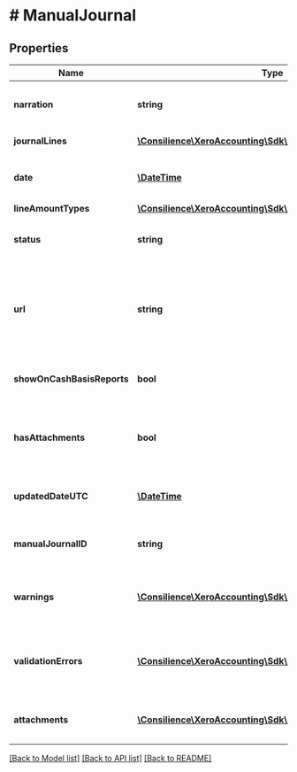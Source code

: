 # # ManualJournal

## Properties

Name | Type | Description | Notes
------------ | ------------- | ------------- | -------------
**narration** | **string** | Description of journal being posted | 
**journalLines** | [**\Consilience\XeroAccounting\Sdk\Model\ManualJournalLine[]**](ManualJournalLine.md) | See JournalLines | 
**date** | [**\DateTime**](\DateTime.md) | Date journal was posted – YYYY-MM-DD | [optional] 
**lineAmountTypes** | [**\Consilience\XeroAccounting\Sdk\Model\LineAmountTypes**](LineAmountTypes.md) |  | [optional] 
**status** | **string** | See Manual Journal Status Codes | [optional] 
**url** | **string** | Url link to a source document – shown as “Go to [appName]” in the Xero app | [optional] 
**showOnCashBasisReports** | **bool** | Boolean – default is true if not specified | [optional] 
**hasAttachments** | **bool** | Boolean to indicate if a manual journal has an attachment | [optional] 
**updatedDateUTC** | [**\DateTime**](\DateTime.md) | Last modified date UTC format | [optional] 
**manualJournalID** | **string** | The Xero identifier for a Manual Journal | [optional] 
**warnings** | [**\Consilience\XeroAccounting\Sdk\Model\ValidationError[]**](ValidationError.md) | Displays array of warning messages from the API | [optional] 
**validationErrors** | [**\Consilience\XeroAccounting\Sdk\Model\ValidationError[]**](ValidationError.md) | Displays array of validation error messages from the API | [optional] 
**attachments** | [**\Consilience\XeroAccounting\Sdk\Model\Attachment[]**](Attachment.md) | Displays array of attachments from the API | [optional] 

[[Back to Model list]](../../README.md#documentation-for-models) [[Back to API list]](../../README.md#documentation-for-api-endpoints) [[Back to README]](../../README.md)


